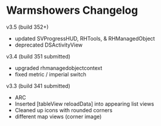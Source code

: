 # Warmshowers Changelog

v3.5 (build 352+)

- updated SVProgressHUD, RHTools, & RHManagedObject
- deprecated DSActivityView

v3.4 (build 351 submitted)

- upgraded rhmanagedobjectcontext
- fixed metric / imperial switch

v3.3 (build 341 submitted)

- ARC
- Inserted [tableView reloadData] into appearing list views
- Cleaned up icons with rounded corners
- different map views (corner image)